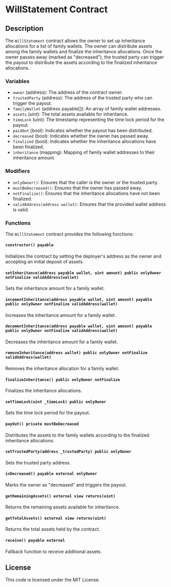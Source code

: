 # WillStatement Contract

## Description

The `WillStatement` contract allows the owner to set up inheritance allocations for a list of family wallets. The owner can distribute assets among the family wallets and finalize the inheritance allocations. Once the owner passes away (marked as "decreased"), the trusted party can trigger the payout to distribute the assets according to the finalized inheritance allocations.

### Variables

- `owner` (address): The address of the contract owner.
- `trustedParty` (address): The address of the trusted party who can trigger the payout.
- `familyWallet` (address payable[]): An array of family wallet addresses.
- `assets` (uint): The total assets available for inheritance.
- `timeLock` (uint): The timestamp representing the time lock period for the payout.
- `paidOut` (bool): Indicates whether the payout has been distributed.
- `decreased` (bool): Indicates whether the owner has passed away.
- `finalized` (bool): Indicates whether the inheritance allocations have been finalized.
- `inheritance` (mapping): Mapping of family wallet addresses to their inheritance amount.

### Modifiers

- `onlyOwner()`: Ensures that the caller is the owner or the trusted party.
- `mustBeDecreased()`: Ensures that the owner has passed away.
- `notFinalize()`: Ensures that the inheritance allocations have not been finalized.
- `validAddress(address wallet)`: Ensures that the provided wallet address is valid.

### Functions

The `WillStatement` contract provides the following functions:

#### `constructor() payable`

Initializes the contract by setting the deployer's address as the owner and accepting an initial deposit of assets.

#### `setInheritance(address payable wallet, uint amount) public onlyOwner notFinalize validAddress(wallet)`

Sets the inheritance amount for a family wallet.

#### `incementInheritance(address payable wallet, uint amount) payable public onlyOwner notFinalize validAddress(wallet)`

Increases the inheritance amount for a family wallet.

#### `decementInheritance(address payable wallet, uint amount) payable public onlyOwner notFinalize validAddress(wallet)`

Decreases the inheritance amount for a family wallet.

#### `removeInheritance(address wallet) public onlyOwner notFinalize validAddress(wallet)`

Removes the inheritance allocation for a family wallet.

#### `finalizeInheritance() public onlyOwner notFinalize`

Finalizes the inheritance allocations.

#### `setTimeLock(uint _timeLock) public onlyOwner`

Sets the time lock period for the payout.

#### `payOut() private mustBeDecreased`

Distributes the assets to the family wallets according to the finalized inheritance allocations.

#### `setTrustedParty(address _trustedParty) public onlyOwner`

Sets the trusted party address.

#### `isDecreased() payable external onlyOwner`

Marks the owner as "decreased" and triggers the payout.

#### `getRemainingAssets() external view returns(uint)`

Returns the remaining assets available for inheritance.

#### `getTotalAssets() external view returns(uint)`

Returns the total assets held by the contract.

#### `receive() payable external`

Fallback function to receive additional assets.

## License

This code is licensed under the MIT License.
